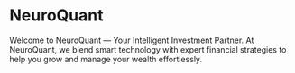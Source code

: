 # NeuroQuant
Welcome to NeuroQuant — Your Intelligent Investment Partner. At NeuroQuant, we blend smart technology with expert financial strategies to help you grow and manage your wealth effortlessly. 
